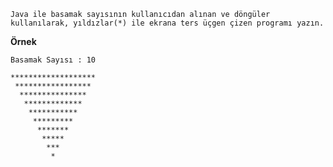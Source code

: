 
    Java ile basamak sayısının kullanıcıdan alınan ve döngüler kullanılarak, yıldızlar(*) ile ekrana ters üçgen çizen programı yazın.

**Örnek**

    Basamak Sayısı : 10

    *******************
     *****************
      ***************
       *************
        ***********
         *********
          *******
           *****
            ***
             *   